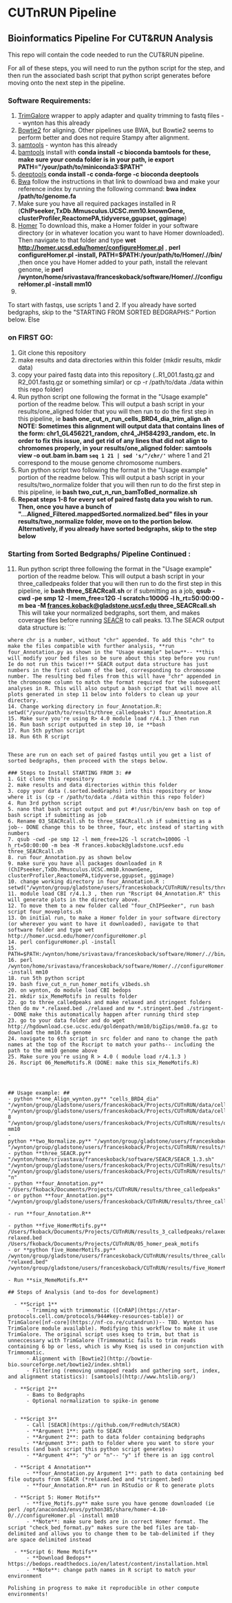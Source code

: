 # CUTnRUN Pipeline
## Bioinformatics Pipeline For CUT&RUN Analysis

This repo will contain the code needed to run the CUT&RUN pipeline. 

For all of these steps, you will need to run the python script for the step, and then run the associated bash script that python script generates before moving onto the next step in the pipeline.
### Software Requirements: ###
1. [TrimGalore](https://github.com/FelixKrueger/TrimGalore) wrapper to apply adapter and quality trimming to fastq files -- wynton has this already 
2. [Bowtie2](http://bowtie-bio.sourceforge.net/bowtie2/manual.shtml) for aligning. Other pipelines use BWA, but Bowtie2 seems to perform better and does not require Stampy after alignment. 
3. [samtools](http://www.htslib.org/download/) - wynton has this already 
4. [bamtools](https://github.com/pezmaster31/bamtools) install with **conda install -c bioconda bamtools**  **for these, make sure your conda folder is in your path, ie export PATH="/your/path/to/miniconda3:$PATH"**
5. [deeptools](https://deeptools.readthedocs.io/en/develop/) **conda install -c conda-forge -c bioconda deeptools** 
6. [Bwa](https://github.com/lh3/bwa) follow the instructions in that link to download bwa and make your reference index by running the following command: **bwa index /path/to/genome.fa** 
7. Make sure you have all required packages installed in R (**ChIPseeker,TxDb.Mmusculus.UCSC.mm10.knownGene, clusterProfiler,ReactomePA,tidyverse,ggupset, ggimage**)
8. [Homer](http://homer.ucsd.edu/homer/) To download this, make a Homer folder in your software directory (or in whatever location you want to have Homer downloaded). Then navigate to that folder and type **wet http://homer.ucsd.edu/homer/configureHomer.pl** , **perl configureHomer.pl -install, PATH=$PATH:/your/path/to/Homer/.//bin/** ,then once you have Homer added to your path, install the relevant genome, ie  **perl /wynton/home/srivastava/franceskoback/software/Homer/.//configureHomer.pl -install mm10**
9. 

To start with fastqs, use scripts 1 and 2. If you already have sorted bedgraphs, skip to the "STARTING FROM SORTED BEDGRAPHS:" Portion below. Else 
### on FIRST GO: ### 
1. Git clone this repository 
2. make results and data directories within this folder (mkdir results, mkdir data)
3. copy your paired fastq data into this repository (..R1_001.fastq.gz and R2_001.fastq.gz or something similar) or cp -r /path/to/data ./data within this repo folder)
5. Run python script one following the format in the "Usage example" portion of the readme below. This will output a bash script in your results/one_aligned folder that you will then run to do the first step in this pipeline, ie **bash one_cut_n_run_cells_BRD4_dia_trim_align.sh** **NOTE: Sometimes this alignment will output data that contains lines of the form: chr1_GL456221_random, chr4_JH584293_random, etc. In order to fix this issue, and get rid of any lines that did not align to  chromomes properly, in your results/one_aligned folder:  samtools view -o out.bam in.bam `seq 1 21 | sed 's/^/chr/'`**  where 1 and 21 correspond to the mouse genome chromosome numbers. 
8. Run python script two following the format in the "Usage example" portion of the readme below. This will output a bash script in your results/two_normalize folder that you will then run to do the first step in this pipeline, ie **bash two_cut_n_run_bamToBed_normalize.sh** 
9. **Repeat steps 1-8 for every set of paired fastq data you wish to run. Then, once you have a bunch of "...Aligned_Filtered.mappedSorted.normalized.bed" files in your results/two_normalize folder, move on to the portion below. Alternatively, if you already have sorted bedgraphs, skip to the step below** 

### Starting from Sorted Bedgraphs/ Pipeline Continued : ### 
11. Run python script three following the format in the "Usage example" portion of the readme below. This will output a bash script in your three_calledpeaks folder that you will then run to do the first step in this pipeline, ie **bash three_SEACRcall.sh** or if submitting as a job, **qsub -cwd -pe smp 12 -l mem_free=12G -l scratch=1000G -l h_rt=50:00:00 -m bea -M frances.koback@gladstone.ucsf.edu three_SEACRcall.sh** This will take your normalized bedgraphs, sort them, and makes coverage files before running [SEACR](https://github.com/FredHutch/SEACR) to call peaks. 
13.The SEACR output data structure is: ```
<chr>	<start>	<end>	<total signal>	<max signal>	<max signal region>
```
where chr is a number, without "chr" appended. To add this "chr" to make the files compatible with further analysis, **run four_Annotation.py as shown in the "Usage example" below**-- **this will modify your bed files so be sure about this step before you run! Ie do not run this twice!!** SEACR output data structure has just numbers in the first column of the bed, corresponding to chromosome number. The resulting bed files from this will have "chr" appended in the chromosome column to match the format required for the subsequent analyses in R. This will also output a bash script that will move all plots generated in step 11 below into folders to clean up your directory. 
14. Change working directory in four_Annotation.R: setwd("/your/path/to/results/three_calledpeaks") four_Annotation.R 
15. Make sure you're using R> 4.0 module load r/4.1.3 then run 
16. Run bash script outputted in step 10, ie **bash 
17. Run 5th python script 
18. Run 6th R script 


These are run on each set of paired fastqs until you get a list of sorted bedgraphs, then proceed with the steps below.

### Steps to Install STARTING FROM 3: ##
1. Git clone this repository 
2. make results and data directories within this folder 
3. copy your data (.sorted.bedGraphs) into this repository or know where it is (cp -r /path/to/data ./data within this repo folder)
4. Run 3rd python script 
5. nano that bash script output and put #!/usr/bin/env bash on top of bash script if submitting as job 
6. Rename 03_SEACRcall.sh to three_SEACRcall.sh if submitting as a job-- DONE change this to be three, four, etc instead of starting with numbers
7. qsub -cwd -pe smp 12 -l mem_free=12G -l scratch=1000G -l h_rt=50:00:00 -m bea -M frances.koback@gladstone.ucsf.edu three_SEACRcall.sh
8. run four_Annotation.py as shown below 
9. make sure you have all packages downloaded in R (ChIPseeker,TxDb.Mmusculus.UCSC.mm10.knownGene, clusterProfiler,ReactomePA,tidyverse,ggupset, ggimage)
10. change working directory in four_Annotation.R : setwd("/wynton/group/gladstone/users/franceskoback/CUTnRUN/results/three_calledpeaks")
11. module load CBI r/4.1.3 , then run "Rscript 04_Annotation.R" this will generate plots in the directory above. 
12. To move them to a new folder called "four_ChIPSeeker", run bash script four_moveplots.sh 
13. On initial run, to make a Homer folder in your software directory (or wherever you want to have it downloaded), navigate to that software folder and type wet http://homer.ucsd.edu/homer/configureHomer.pl
14. perl configureHomer.pl -install 
15. PATH=$PATH:/wynton/home/srivastava/franceskoback/software/Homer/.//bin/
16. perl /wynton/home/srivastava/franceskoback/software/Homer/.//configureHomer.pl -install mm10
18. run 5th python script 
19. bash five_cut_n_run_homer_motifs_v1beds.sh
20. on wynton, do module load CBI bedops 
21. mkdir six_MemeMotifs in results folder 
22. go to three_calledpeaks and make relaxed and stringent folders then do mv *.relaxed.bed ./relaxed and mv *.stringent.bed ./stringent-- DONE make this automatically happen after running third step 
23. go to your data folder and do wget http://hgdownload.cse.ucsc.edu/goldenpath/mm10/bigZips/mm10.fa.gz to download the mm10.fa genome  
24. navigate to 6th script in src folder and nano to change the path names at the top of the Rscript to match your paths-- including the path to the mm10 genome above  
25. Make sure you're using R > 4.0 ( module load r/4.1.3 ) 
26. Rscript 06_MemeMotifs.R (DONE: make this six_MemeMotifs.R)




## Usage example: ##
- python **one_Align_wynton.py** "cells_BRD4_dia" "/wynton/group/gladstone/users/franceskoback/Projects/CUTnRUN/data/cells_BRD4_dia_S3_R1_001.fastq.gz" "/wynton/group/gladstone/users/franceskoback/Projects/CUTnRUN/data/cells_BRD4_dia_S3_R2_001.fastq.gz" 8 "/wynton/group/gladstone/users/franceskoback/Projects/CUTnRUN/results/one_aligned" mm10
- python **two_Normalize.py** "/wynton/group/gladstone/users/franceskoback/Projects/CUTnRUN/results/one_aligned" "/wynton/group/gladstone/users/franceskoback/Projects/CUTnRUN/results/two_normalize" 
- python **three_SEACR.py** "/wynton/home/srivastava/franceskoback/software/SEACR/SEACR_1.3.sh" "/wynton/group/gladstone/users/franceskoback/Projects/CUTnRUN/results/two_normalize" "/wynton/group/gladstone/users/franceskoback/Projects/CUTnRUN/results/three_calledpeaks" "n"
- python **four_Annotation.py** "/Users/fkoback/Documents/Projects/CUTnRUN/results/three_calledpeaks"
- or python **four_Annotation.py** "/wynton/group/gladstone/users/franceskoback/CUTnRUN/results/three_calledpeaks"

- run **four_Annotation.R**

- python **five_HomerMotifs.py** /Users/fkoback/Documents/Projects/CUTnRUN/results_3_calledpeaks/relaxed_beds relaxed.bed /Users/fkoback/Documents/Projects/CUTnRUN/05_homer_peak_motifs
- or **python five_HomerMotifs.py** /wynton/group/gladstone/users/franceskoback/CUTnRUN/results/three_calledpeaks "relaxed.bed" /wynton/group/gladstone/users/franceskoback/CUTnRUN/results/five_HomerMotifs

- Run **six_MemeMotifs.R**

## Steps of Analysis (and to-dos for development)
  
  - **Script 1**
      - Trimming with trimmomatic ([CnRAP](https://star-protocols.cell.com/protocols/944#key-resources-table)) or TrimGalore([nf-core](https://nf-co.re/cutandrun))-- TBD. Wynton has TrimGalore module available). Modifying this workflow to make it use TrimGalore. The original script uses kseq to trim, but that is unneccessary with TrimGalore (Trimmomatic fails to trim reads containing 6 bp or less, which is why Kseq is used in conjunction with Trimmomatic. 
      - Alignment with [Bowtie2](http://bowtie-bio.sourceforge.net/bowtie2/index.shtml)
      - Filtering (removing unmapped reads and gathering sort, index, and alignment statistics): [samtools](http://www.htslib.org/)
    
  - **Script 2**
      - Bams to Bedgraphs 
      - Optional normalization to spike-in genome


  - **Script 3**
      - Call [SEACR](https://github.com/FredHutch/SEACR)
      - **Argument 1**: path to SEACR
      - **Argument 2**: path to data folder containing bedgraphs
      - **Argument 3**: path to folder where you want to store your results (and bash script this python script generates)
      - **Argument 4**: "y" or "n"-- "y" if there is an igg control 

  - **Script 4 Annotation**
      - **four_Annotation.py Argument 1**: path to data containing bed file outputs from SEACR (*relaxed.bed and *stringent.bed)
      - **four_Annotation.R** run in RStudio or R to generate plots 

  - **Script 5: Homer Motifs**
      - **five_Motifs.py** make sure you have genome downloaded (ie perl /opt/anaconda3/envs/python385/share/homer-4.10-0/.//configureHomer.pl -install mm10
      - **Note**: make sure beds are in correct Homer format. The script "check_bed_format.py" makes sure the bed files are tab-delimited and allows you to change them to be tab-delimited if they are space delimited instead

  - **Script 6: Meme Motifs**
      - **Download Bedops** https://bedops.readthedocs.io/en/latest/content/installation.html
      - **Note**: change path names in R script to match your environment 

Polishing in progress to make it reproducible in other compute environments!  

